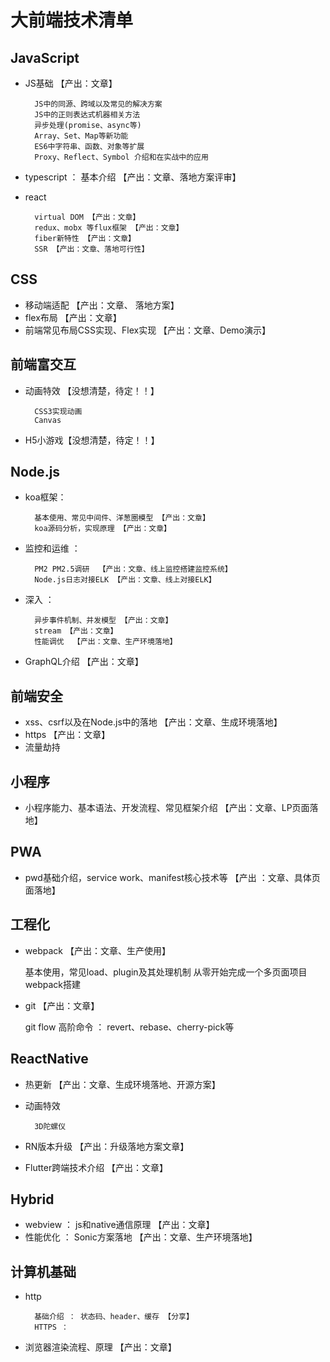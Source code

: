 
# 大前端技术清单

## JavaScript

* JS基础 【产出：文章】

        JS中的同源、跨域以及常见的解决方案
        JS中的正则表达式机器相关方法
        异步处理(promise、async等) 
        Array、Set、Map等新功能
        ES6中字符串、函数、对象等扩展
        Proxy、Reflect、Symbol 介绍和在实战中的应用

* typescript ： 基本介绍 【产出：文章、落地方案评审】

* react

        virtual DOM 【产出：文章】
        redux、mobx 等flux框架 【产出：文章】
        fiber新特性 【产出：文章】
        SSR 【产出：文章、落地可行性】

## CSS

* 移动端适配 【产出：文章、 落地方案】
* flex布局 【产出：文章】
* 前端常见布局CSS实现、Flex实现 【产出：文章、Demo演示】

## 前端富交互

* 动画特效 【没想清楚，待定！！】

        CSS3实现动画  
        Canvas

* H5小游戏【没想清楚，待定！！】

## Node.js

* koa框架： 

        基本使用、常见中间件、洋葱圈模型 【产出：文章】
        koa源码分析，实现原理 【产出：文章】
    
* 监控和运维 ： 

        PM2 PM2.5调研  【产出：文章、线上监控搭建监控系统】
        Node.js日志对接ELK 【产出：文章、线上对接ELK】

* 深入 ： 

        异步事件机制、并发模型 【产出：文章】
        stream 【产出：文章】
        性能调优  【产出：文章、生产环境落地】

* GraphQL介绍 【产出：文章】

## 前端安全

* xss、csrf以及在Node.js中的落地 【产出：文章、生成环境落地】
* https 【产出：文章】
* 流量劫持 

## 小程序

* 小程序能力、基本语法、开发流程、常见框架介绍 【产出：文章、LP页面落地】

## PWA

* pwd基础介绍，service work、manifest核心技术等  【产出 ：文章、具体页面落地】

## 工程化

* webpack 【产出：文章、生产使用】

    基本使用，常见load、plugin及其处理机制
    从零开始完成一个多页面项目webpack搭建

* git 【产出：文章】

    git flow 
    高阶命令 ： revert、rebase、cherry-pick等


## ReactNative

* 热更新 【产出：文章、生成环境落地、开源方案】
* 动画特效

        3D陀螺仪
        
* RN版本升级 【产出：升级落地方案文章】
* Flutter跨端技术介绍 【产出：文章】

## Hybrid

* webview ： js和native通信原理 【产出：文章】
* 性能优化 ： Sonic方案落地 【产出：文章、生产环境落地】

## 计算机基础

* http

        基础介绍 ： 状态码、header、缓存 【分享】
        HTTPS ：

* 浏览器渲染流程、原理 【产出：文章】


